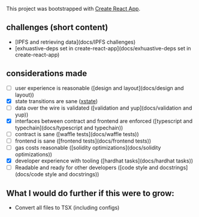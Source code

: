 This project was bootstrapped with [Create React App](https://github.com/facebook/create-react-app).

## challenges (short content)
- [IPFS and retrieving data](docs/IPFS challenges)
- [exhuastive-deps set in create-react-app](docs/exhuastive-deps set in create-react-app)

## considerations made
- [ ] user experience is reasonable ([design and layout](docs/design and layout))
- [X] state transitions are sane ([xstate](docs/xstate))
- [ ] data over the wire is validated ([validation and yup](docs/validation and yup))
- [X] interfaces between contract and frontend are enforced ([typescript and typechain](docs/typescript and typechain))
- [ ] contract is sane ([waffle tests](docs/waffle tests))
- [ ] frontend is sane ([frontend tests](docs/frontend tests))
- [ ] gas costs reasonable ([solidity optimizations](docs/solidity optimizations))
- [X] developer experience with tooling ([hardhat tasks](docs/hardhat tasks))
- [ ] Readable and ready for other developers ([code style and docstrings](docs/code style and docstrings))

## What I would do further if this were to grow:

- Convert all files to TSX (including configs)
